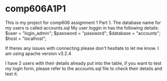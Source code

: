# comp606A1P1

This is my project for comp606 assignment 1 Part 1.
The database name for my users is called accounts.sql
My user loggin in has the following details:
$user = "login_admin";
$password = "password";
$database = "accounts";
$host = "localhost";

If theres any issues with connecting please don't hesitate to let me know.
I am using apache version v3.2.4

I have 2 users with their details already put into the table, if you want to test my login form, 
please refer to the accounts.sql file to check their details and test it.
